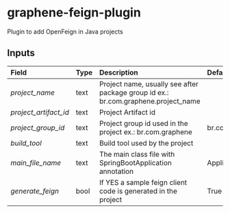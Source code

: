 # graphene-feign-plugin

Plugin to add OpenFeign in Java projects

## Inputs

| Field                  | Type | Description                                                                        | Default Value    |
|:-----------------------|:-----|:-----------------------------------------------------------------------------------|:-----------------|
| *project_name*         | text | Project name, usually see after package group id ex.: br.com.graphene.project_name |                  |
| *project_artifact_id*  | text | Project Artifact id                                                                |                  |
| *project_group_id*     | text | Project group id used in the project ex.: br.com.graphene                          | br.com.graphene  |
| *build_tool*           | text | Build tool used by the project                                                     |                  |
| *main_file_name*       | text | The main class file with SpringBootApplication annotation                          | Application.java |
| *generate_feign*       | bool | If YES a sample feign client code is generated in the project                      | True             |

